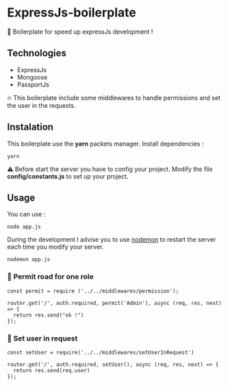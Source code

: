 # ExpressJs-boilerplate
:rocket: Boilerplate for speed up expressJs development !

## Technologies

- ExpressJs
- Mongoose
- PassportJs

:fire: This boilerplate include some middlewares to handle permissions and set the user in the requests.

## Instalation
This boilerplate use the **yarn** packets manager.
Install dependencies :
```
yarn
```

:warning: Before start the server you have to config your project.
Modify the file **config/constants.js** to set up your project.

## Usage
You can use :
```
node app.js
```

During the development I advise you to use [nodemon](https://github.com/remy/nodemon) to restart the server each time you modify your server.
```
nodemon app.js
```

### :cop: Permit road for one role
```JS
const permit = require ('../../middlewares/permission');

router.get('/', auth.required, permit('Admin'), async (req, res, next) => {
  return res.send("ok !")
});
```

### :man: Set user in request
```JS
const setUser = require('../../middlewares/setUserInRequest')

router.get('/', auth.required, setUser(), async (req, res, next) => {
  return res.send(req.user)
});
```
